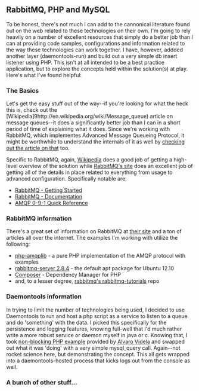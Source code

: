 ## RabbitMQ, PHP and MySQL

To be honest, there's not much I can add to the cannonical literature found out on the web related to these technologies on their own.  I'm going to rely heavily on a number of excellent resources that simply do a better job than I can at providing code samples, configurations and information related to the way these technologies can work together.  I have,  however, addded another layer (daemontools-run) and build out a very simple db insert listener using PHP.  This isn't at all intended to be a best practice application, but to explore the concepts held within the solution(s) at play.  Here's what I've found helpful:

### The Basics

Let's get the easy stuff out of the way--if you're looking for what the heck this is, check out the [Wikipedia]9http://en.wikipedia.org/wiki/Message_queue) article on message queues--it does a significantly better job than I can in a short period of time of explaining what it does.  Since we're working with RabbitMQ, which implementes Advanced Message Queueing Protocol, it might be worthwhile to understand the internals of it as well by [checking out the article on that](http://en.wikipedia.org/wiki/Advanced_Message_Queuing_Protocol) too.

Specific to RabbitMQ, again, [Wikipedia](http://en.wikipedia.org/wiki/RabbitMQ) does a good job of getting a high-level overview of the solution while [RabbitMQ's site](http://www.rabbitmq.com) does an excellent job of getting all of the details in place related to everything from usage to advanced configuration.  Specifically notable are:

 * [RabbitMQ - Getting Started](http://www.rabbitmq.com/getstarted.html)
 * [RabbitMQ - Documentation](http://www.rabbitmq.com/documentation.html)
 * [AMQP 0-9-1 Quick Reference](http://www.rabbitmq.com/amqp-0-9-1-quickref.html)

### RabbitMQ information

There's a great set of information on RabbitMQ at [their site](http://www.rabbitmq.com) and a ton of articles all over the internet.  The examples I'm working with utilize the following:

 * [php-amqplib](https://github.com/videlalvaro/php-amqplib) - a pure PHP implementation of the AMQP protocol with examples
 * [rabbitmq-server 2.8.4](http://www.rabbitmq.com/install-debian.html) - the default apt package for Ubuntu 12.10
 * [Composer](http://getcomposer.org) - Dependency Manager for PHP
 * and, to a lesser degree, [rabbitmq's rabbitmq-tutorials](https://github.com/rabbitmq/rabbitmq-tutorials) repo
 
### Daemontools information

In trying to limit the number of technologies being used, I decided to use Daemontools to run and host a php script as a service to listen to a queue and do 'something' with the data.  I picked this specifically for the persistence and logging features, knowing full-well that I'd much rather write a more robust service or daemon myself in java or c.  Knowing that, I took [non-blocking PHP example](https://github.com/videlalvaro/php-amqplib/blob/master/demo/amqp_consumer_non_blocking.php) provided by [Alvaro Videla](https://github.com/videlalvaro) and swapped out what it was 'doing' with a very simple mysql_query call.  Again--not rocket science here, but demonstrating the concept.  This all gets wrapped into a daemontools-hosted process that kicks logs out from the console as well.  


### A bunch of other stuff...

